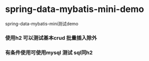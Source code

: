 # spring-data-mybatis-mini-demo
spring-data-mybatis-mini测试demo
### 使用h2 可以测试基本crud 批量插入除外
### 有条件使用可使用mysql 测试 sql同h2
